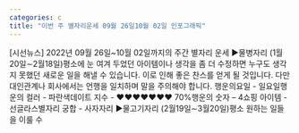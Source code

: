 ```yaml
---
categories: c
title: "이번 주 별자리운세 09월 26일10월 02일 인포그래픽"
---
```

[시선뉴스] 2022년 09월 26일~10월 02일까지의 주간 별자리 운세 ▶물병자리 (1월20일∼2월18일)평소에 눈 여겨 두었던 아이템이나 생각을 좀 더 수정하면 누구도 생각지 못했던 새로운 일을 해낼 수 있습니다. 이로 인해 좋은 찬스를 얻게 될 것입니다. 다만 대인관계나 회사에서는 언행을 일치하며 말을 주의해야 합니다. 행운의요일 - 일요일행운의 컬러 - 파란색데이트 지수 - ♥♥♥♥♥♥♥ 70%행운의 숫자 – 4쇼핑 아이템 - 선글라스별자리 궁합 - 사자자리 ▶물고기자리 (2월19일∼3월20일)평소 원하는 일들을 이룰 수